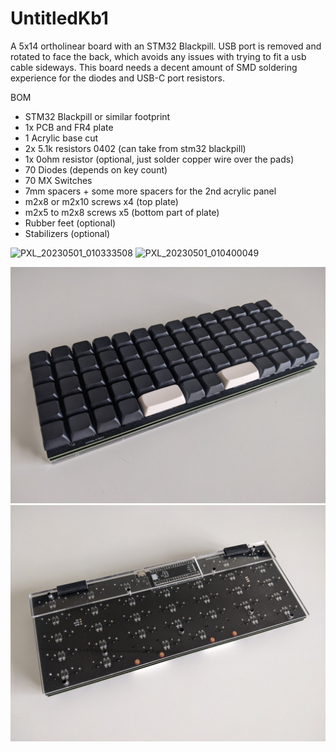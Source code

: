  # UntitledKb1

 A 5x14 ortholinear board with an STM32 Blackpill. USB port is removed and rotated to face the back, which avoids any issues with trying to fit a usb cable sideways. This board  needs a decent amount of SMD soldering experience for the diodes and USB-C port resistors. 
 
 BOM
 - STM32 Blackpill or similar footprint
 - 1x PCB and FR4 plate
 - 1 Acrylic base cut
 - 2x 5.1k resistors 0402 (can take from stm32 blackpill)
 - 1x 0ohm resistor (optional, just solder copper wire over the pads)
 - 70 Diodes (depends on key count)
 - 70 MX Switches
 - 7mm spacers + some more spacers for the 2nd acrylic panel
 - m2x8 or m2x10 screws x4 (top plate)
 - m2x5 to m2x8 screws x5 (bottom part of plate)
 - Rubber feet (optional)
 - Stabilizers (optional)

![PXL_20230501_010333508](https://user-images.githubusercontent.com/6979581/235864054-314db627-e1a8-4338-8250-4777cfb5b114.jpg)
![PXL_20230501_010400049](https://user-images.githubusercontent.com/6979581/235864068-bfe75438-2343-46af-93e5-b2f40248b500.jpg)

 ![img](img/1.jpg "image")
 ![img](img/2.jpg "image")
